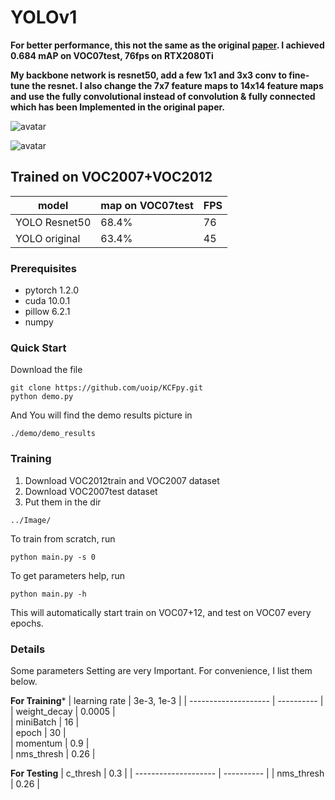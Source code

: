 # YOLOv1

**For better performance, this not the same as the original [paper](https://arxiv.org/pdf/1506.02640.pdf). 
I achieved 0.684 mAP on VOC07test, 76fps on RTX2080Ti**

**My backbone network is resnet50, add a few 1x1 and 3x3 conv to fine-tune the resnet. I also change the 7x7 feature maps to 14x14 feature maps and use the fully convolutional instead of convolution & fully connected which has been Implemented in the original paper.**

![avatar](https://github.com/kevin655/YOLOv1/blob/master/bike.jpg)

![avatar](https://github.com/kevin655/YOLOv1/blob/master/000319.jpg)

## Trained on VOC2007+VOC2012
| model                |  map on VOC07test  | FPS  |
| -------------------- |  ---------- | -------   |
| YOLO Resnet50   |   68.4%      |  76   |
| YOLO original |  63.4%      |  45   |


### Prerequisites
- pytorch 1.2.0
- cuda 10.0.1
- pillow 6.2.1
- numpy

### Quick Start
Download the file 
```shell
git clone https://github.com/uoip/KCFpy.git
python demo.py
```
And You will find the demo results picture in 
```shell
./demo/demo_results
```

### Training
1. Download VOC2012train and VOC2007 dataset
2. Download VOC2007test dataset
3. Put them in the dir 
```shell
../Image/
```

To train from scratch, run
```shell
python main.py -s 0 
```
To get parameters help, run
```shell
python main.py -h
```
This will automatically start train on VOC07+12, and test on VOC07 every epochs.


### Details
Some parameters Setting are very Important. For convenience, I list them below.

**For Training***
| learning rate               |  3e-3, 1e-3  | 
| -------------------- |  ---------- | 
| weight_decay  |   0.0005      |  
| miniBatch |  16      |  
| epoch |  30      |  
| momentum |  0.9      |  
| nms_thresh |  0.26      | 

**For Testing**
| c_thresh              |  0.3  | 
| -------------------- |  ---------- | 
| nms_thresh  |   0.26      |  







